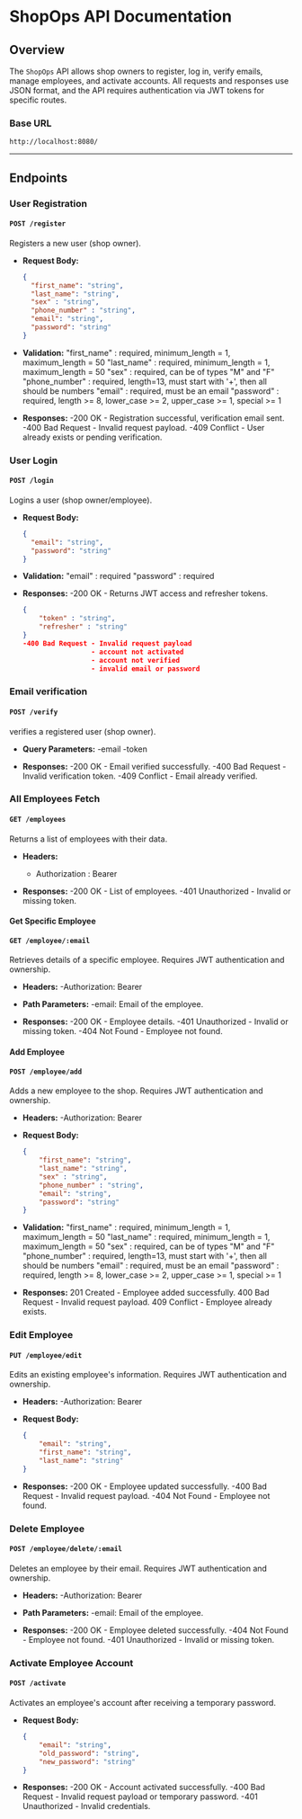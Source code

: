 # ShopOps API Documentation

## Overview
The `ShopOps` API allows shop owners to register, log in, verify emails, manage employees, and activate accounts. All requests and responses use JSON format, and the API requires authentication via JWT tokens for specific routes.

### Base URL
`http://localhost:8080/`

---

## Endpoints

### **User Registration**

#### `POST /register`
Registers a new user (shop owner).

- **Request Body:**
  ```json
  {
    "first_name": "string",
    "last_name": "string",
    "sex" : "string",
    "phone_number" : "string",
    "email": "string",
    "password": "string"
  }

- **Validation:**
  "first_name" : required, minimum_length = 1, maximum_length = 50
  "last_name" : required, minimum_length = 1, maximum_length = 50
  "sex" : required, can be of types "M" and "F"
  "phone_number" : required, length=13, must start with '+', then all should be numbers
  "email" : required, must be an email
  "password" : required, length >= 8, lower_case >= 2, upper_case >= 1, special >= 1


- **Responses:**
    -200 OK - Registration successful, verification email sent.
    -400 Bad Request - Invalid request payload.
    -409 Conflict - User already exists or pending verification.


### **User Login**

#### `POST /login`
Logins a user (shop owner/employee).

- **Request Body:**
  ```json
  {
    "email": "string",
    "password": "string"
  }

- **Validation:**
  "email" : required
  "password" : required


- **Responses:**
    -200 OK - Returns JWT access and refresher tokens.
    ```json
    {
        "token" : "string",
        "refresher" : "string"
    }
    -400 Bad Request - Invalid request payload
                     - account not activated
                     - account not verified 
                     - invalid email or password

### **Email verification**

#### `POST /verify`
verifies a registered user (shop owner).

- **Query Parameters:**
  -email
  -token

- **Responses:**
    -200 OK - Email verified successfully.
    -400 Bad Request - Invalid verification token.
    -409 Conflict - Email already verified.


### **All Employees Fetch**

#### `GET /employees`
Returns a list of employees with their data.

- **Headers:**
    - Authorization : Bearer <token>

- **Responses:**
    -200 OK - List of employees.
    -401 Unauthorized - Invalid or missing token.


#### **Get Specific Employee**

#### `GET /employee/:email`
Retrieves details of a specific employee. Requires JWT authentication and ownership.

- **Headers:**
    -Authorization: Bearer <token>

- **Path Parameters:**
    -email: Email of the employee.

- **Responses:**
    -200 OK - Employee details.
    -401 Unauthorized - Invalid or missing token.
    -404 Not Found - Employee not found.

#### **Add Employee**

#### `POST /employee/add`
Adds a new employee to the shop. Requires JWT authentication and ownership.

- **Headers:**
    -Authorization: Bearer <token>

- **Request Body:**
    ```json
    {
        "first_name": "string",
        "last_name": "string",
        "sex" : "string",
        "phone_number" : "string",
        "email": "string",
        "password": "string"
    }

- **Validation:**
    "first_name" : required, minimum_length = 1, maximum_length = 50
    "last_name" : required, minimum_length = 1, maximum_length = 50
    "sex" : required, can be of types "M" and "F"
    "phone_number" : required, length=13, must start with '+', then all should be numbers
    "email" : required, must be an email
    "password" : required, length >= 8, lower_case >= 2, upper_case >= 1, special >= 1

- **Responses:**
    201 Created - Employee added successfully.
    400 Bad Request - Invalid request payload.
    409 Conflict - Employee already exists.

### **Edit Employee**

#### `PUT /employee/edit`
Edits an existing employee's information. Requires JWT authentication and ownership.

- **Headers:**
    -Authorization: Bearer <token>

- **Request Body:**
    ```json
    {
        "email": "string",
        "first_name": "string",
        "last_name": "string"
    }

- **Responses:**
    -200 OK - Employee updated successfully.
    -400 Bad Request - Invalid request payload.
    -404 Not Found - Employee not found.

### **Delete Employee**
#### `POST /employee/delete/:email`
Deletes an employee by their email. Requires JWT authentication and ownership.

- **Headers:**
    -Authorization: Bearer <token>

- **Path Parameters:**
    -email: Email of the employee.

- **Responses:**
    -200 OK - Employee deleted successfully.
    -404 Not Found - Employee not found.
    -401 Unauthorized - Invalid or missing token.

### **Activate Employee Account**
#### `POST /activate`
Activates an employee's account after receiving a temporary password.

- **Request Body:**

    ```json
    {
        "email": "string",
        "old_password": "string",
        "new_password": "string"
    }
- **Responses:**
    -200 OK - Account activated successfully.
    -400 Bad Request - Invalid request payload or temporary password.
    -401 Unauthorized - Invalid credentials.

